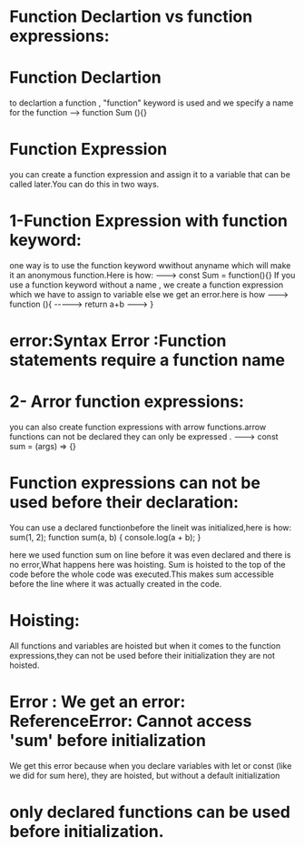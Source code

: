 # Function Declartion vs function expressions:

# Function Declartion

to declartion a function , "function" keyword is used and we specify a name for the function
--> function Sum (){}

# Function Expression

you can create a function expression and assign it to a variable that can be called later.You can do this in two ways.

# 1-Function Expression with function keyword:

one way is to use the function keyword wwithout anyname which will make it an anonymous function.Here is how:
---> const Sum = function(){}
If you use a function keyword without a name , we create a function expression which we have to assign to variable else we get an error.here is how
---> function (){
-----> return a+b
---> }

# error:Syntax Error :Function statements require a function name

# 2- Arror function expressions:

you can also create function expressions with arrow functions.arrow functions can not be declared they can only be expressed .
---> const sum = (args) => {}

# Function expressions can not be used before their declaration:

You can use a declared functionbefore the lineit was initialized,here is how:
sum(1, 2);
function sum(a, b) {
console.log(a + b);
}

here we used function sum on line before it was even declared and there is no error,What happens here was hoisting.
Sum is hoisted to the top of the code before the whole code was executed.This makes sum accessible before the line where it was actually created in the code.

# Hoisting:

All functions and variables are hoisted but when it comes to the function expressions,they can not be used before their initialization they are not hoisted.

# Error : We get an error: ReferenceError: Cannot access 'sum' before initialization

We get this error because when you declare variables with let or const (like we did for sum here), they are hoisted, but without a default initialization

# only declared functions can be used before initialization.
